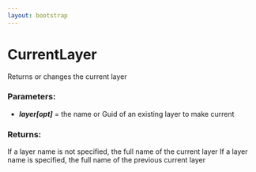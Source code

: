 ```yaml
---
layout: bootstrap
---
```


# CurrentLayer

Returns or changes the current layer
          

### Parameters:

- ***layer[opt]*** = the name or Guid of an existing layer to make current
        

### Returns:


If a layer name is not specified, the full name of the current layer
If a layer name is specified, the full name of the previous current layer
        


